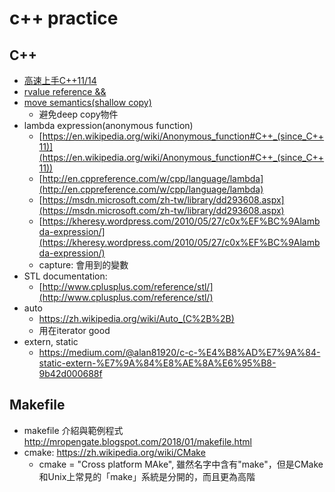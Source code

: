 # c++ practice
## C++
* [高速上手C++11/14](https://legacy.gitbook.com/book/changkun/cpp1x-tutorial/details)
* [rvalue reference &&](https://shininglionking.blogspot.com/2013/06/c-rvalue-reference.html)
* [move semantics(shallow copy)](https://www.youtube.com/watch?v=IOkgBrXCtfo)
  * 避免deep copy物件
* lambda expression(anonymous function)
  * [https://en.wikipedia.org/wiki/Anonymous_function#C++_(since_C++11)](https://en.wikipedia.org/wiki/Anonymous_function#C++_(since_C++11))
  * [http://en.cppreference.com/w/cpp/language/lambda](http://en.cppreference.com/w/cpp/language/lambda)
  * [https://msdn.microsoft.com/zh-tw/library/dd293608.aspx](https://msdn.microsoft.com/zh-tw/library/dd293608.aspx)
  * [https://kheresy.wordpress.com/2010/05/27/c0x%EF%BC%9Alambda-expression/](https://kheresy.wordpress.com/2010/05/27/c0x%EF%BC%9Alambda-expression/)
  * capture: 會用到的變數
* STL documentation:
  * [http://www.cplusplus.com/reference/stl/](http://www.cplusplus.com/reference/stl/)
* auto
  * https://zh.wikipedia.org/wiki/Auto_(C%2B%2B)
  * 用在iterator good
* extern, static
  * https://medium.com/@alan81920/c-c-%E4%B8%AD%E7%9A%84-static-extern-%E7%9A%84%E8%AE%8A%E6%95%B8-9b42d000688f
  
## Makefile
* makefile 介紹與範例程式 http://mropengate.blogspot.com/2018/01/makefile.html
* cmake: https://zh.wikipedia.org/wiki/CMake
  * cmake = "Cross platform MAke", 雖然名字中含有"make"，但是CMake和Unix上常見的「make」系統是分開的，而且更為高階
